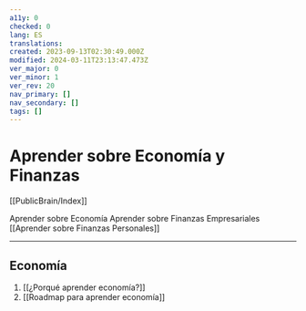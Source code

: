 ```yaml
---
a11y: 0
checked: 0
lang: ES
translations: 
created: 2023-09-13T02:30:49.000Z
modified: 2024-03-11T23:13:47.473Z
ver_major: 0
ver_minor: 1
ver_rev: 20
nav_primary: []
nav_secondary: []
tags: []
---
```

# Aprender sobre Economía y Finanzas

[[PublicBrain/Index]]

Aprender sobre Economía
Aprender sobre Finanzas Empresariales
[[Aprender sobre Finanzas Personales]]

---
## Economía

1. [[¿Porqué aprender economía?]]
2. [[Roadmap para aprender economía]]



